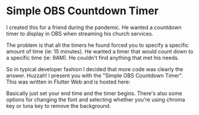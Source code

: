 # Simple OBS Countdown Timer

I created this for a friend during the pandemic. He wanted a countdown timer to display in OBS when streaming his church services. 

The problem is that all the timers he found forced you to specify a specific amount of time (ie: 15 minutes). He wanted a timer that would count down to a specific time (ie: 9AM). He couldn't find anything that met his needs. 

So in typical developer fashion I decided that more code was clearly the answer. Huzzah! I present you with the "Simple OBS Countdown Timer". This was written in Flutter Web and is hosted here: 

Basically just set your end time and the timer begins. There's also some options for changing the font and selecting whether you're using chroma key or luna key to remove the background. 